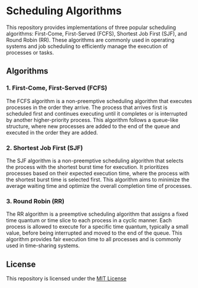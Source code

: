# Scheduling Algorithms

This repository provides implementations of three popular scheduling algorithms: First-Come, First-Served (FCFS), Shortest Job First (SJF), and Round Robin (RR). These algorithms are commonly used in operating systems and job scheduling to efficiently manage the execution of processes or tasks.

## Algorithms

### 1. First-Come, First-Served (FCFS)

The FCFS algorithm is a non-preemptive scheduling algorithm that executes processes in the order they arrive. The process that arrives first is scheduled first and continues executing until it completes or is interrupted by another higher-priority process. This algorithm follows a queue-like structure, where new processes are added to the end of the queue and executed in the order they are added.

### 2. Shortest Job First (SJF)

The SJF algorithm is a non-preemptive scheduling algorithm that selects the process with the shortest burst time for execution. It prioritizes processes based on their expected execution time, where the process with the shortest burst time is selected first. This algorithm aims to minimize the average waiting time and optimize the overall completion time of processes.

### 3. Round Robin (RR)

The RR algorithm is a preemptive scheduling algorithm that assigns a fixed time quantum or time slice to each process in a cyclic manner. Each process is allowed to execute for a specific time quantum, typically a small value, before being interrupted and moved to the end of the queue. This algorithm provides fair execution time to all processes and is commonly used in time-sharing systems.

## License

This repository is licensed under the [MIT License](LICENSE)
